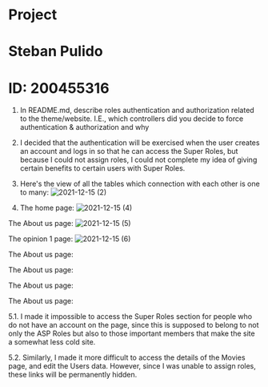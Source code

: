 # Project
# Steban Pulido
# ID: 200455316

1. In README.md, describe roles authentication and authorization related to the theme/website. I.E., which controllers did you decide to force authentication & authorization and why

1. I decided that the authentication will be exercised when the user creates an account and logs in so that he can access the Super Roles, but because I could not assign roles, I could not complete my idea of giving certain benefits to certain users with Super Roles.

2. Here's the view of all the tables which connection with each other is one to many:
![2021-12-15 (2)](https://user-images.githubusercontent.com/73078734/146251683-c1a80b5d-1a85-4ce0-88b9-f0e67003ded9.png)

3. The home page:
![2021-12-15 (4)](https://user-images.githubusercontent.com/73078734/146288765-834f123a-22ca-4ca3-a5f4-9afe943d2321.png)

The About us page:
![2021-12-15 (5)](https://user-images.githubusercontent.com/73078734/146288815-564b7e9b-017b-4b17-926d-9137399b7a86.png)

The opinion 1 page:
![2021-12-15 (6)](https://user-images.githubusercontent.com/73078734/146288862-016a1156-eab5-405a-99da-7c66c80bd277.png)


The About us page:


The About us page:



The About us page:


The About us page:







5.1. I made it impossible to access the Super Roles section for people who do not have an account on the page, since this is supposed to belong to not only the ASP Roles but also to those important members that make the site a somewhat less cold site.

5.2. Similarly, I made it more difficult to access the details of the Movies page, and edit the Users data. However, since I was unable to assign roles, these links will be permanently hidden.
